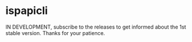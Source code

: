 # ispapicli

IN DEVELOPMENT, subscribe to the releases to get informed about the 1st stable version. Thanks for your patience.
